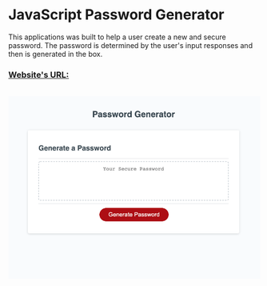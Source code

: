 # JavaScript Password Generator

This applications was built to help a user create a new and secure password. The password is determined by the user's input responses and then is generated in the box.


### [Website's URL:](https://saraoros.github.io/js-password-generator/)

  <br />
  <img src="./Develop/pass-gen-ss.png" />
